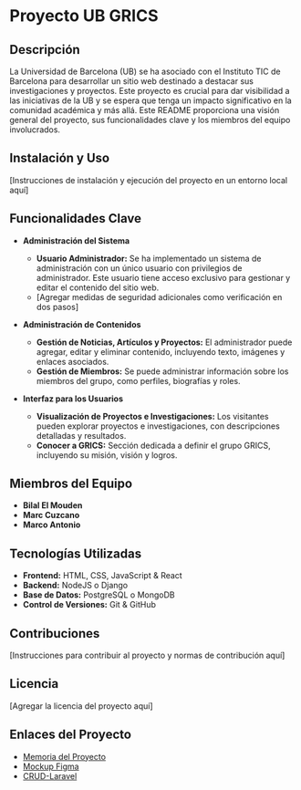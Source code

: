 # Proyecto UB GRICS

## Descripción

La Universidad de Barcelona (UB) se ha asociado con el Instituto TIC de Barcelona para desarrollar un sitio web destinado a destacar sus investigaciones y proyectos. Este proyecto es crucial para dar visibilidad a las iniciativas de la UB y se espera que tenga un impacto significativo en la comunidad académica y más allá. Este README proporciona una visión general del proyecto, sus funcionalidades clave y los miembros del equipo involucrados.

## Instalación y Uso

[Instrucciones de instalación y ejecución del proyecto en un entorno local aquí]

## Funcionalidades Clave

- **Administración del Sistema**
  - **Usuario Administrador:** Se ha implementado un sistema de administración con un único usuario con privilegios de administrador. Este usuario tiene acceso exclusivo para gestionar y editar el contenido del sitio web.
  - [Agregar medidas de seguridad adicionales como verificación en dos pasos]

- **Administración de Contenidos**
  - **Gestión de Noticias, Artículos y Proyectos:** El administrador puede agregar, editar y eliminar contenido, incluyendo texto, imágenes y enlaces asociados.
  - **Gestión de Miembros:** Se puede administrar información sobre los miembros del grupo, como perfiles, biografías y roles.

- **Interfaz para los Usuarios**
  - **Visualización de Proyectos e Investigaciones:** Los visitantes pueden explorar proyectos e investigaciones, con descripciones detalladas y resultados.
  - **Conocer a GRICS:** Sección dedicada a definir el grupo GRICS, incluyendo su misión, visión y logros.

## Miembros del Equipo

- **Bilal El Mouden**
- **Marc Cuzcano**
- **Marco Antonio**

## Tecnologías Utilizadas

- **Frontend:** HTML, CSS, JavaScript & React
- **Backend:** NodeJS o Django
- **Base de Datos:** PostgreSQL o MongoDB
- **Control de Versiones:** Git & GitHub

## Contribuciones

[Instrucciones para contribuir al proyecto y normas de contribución aquí]

## Licencia

[Agregar la licencia del proyecto aquí]

## Enlaces del Proyecto

- [Memoria del Proyecto](https://docs.google.com/document/d/1n4Jh_hIv1uAng6SlRXC6BerbHIUISJBDCvnP8AwmYBU/edit?usp=sharing)
- [Mockup Figma](https://www.figma.com/file/5Y03Cc6cR8XnbKYpAUBrAP/PROYECTO-UB?type=design&node-id=0%3A1&mode=design&t=DdLAEt3IpokKidxx-1)
- [CRUD-Laravel](https://github.com/markis24/Laravel_UF3.git)
